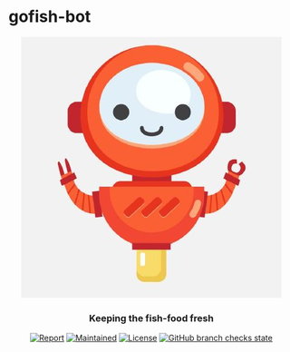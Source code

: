 # gofish-bot

<div align="center" class="no-border">
  <img src="images/robot.jpeg" alt="gofish-bot Logo">
  <br>
  <h3>Keeping the fish-food fresh</h3>

[![Report](https://goreportcard.com/badge/github.com/gofish-bot/gofish-bot?style=flat-square)](https://goreportcard.com/report/github.com/gofish-bot/gofish-bot)
[![Maintained](https://img.shields.io/maintenance/yes/2021?style=flat-square)](https://github.com/gofish-bot/gofish-bot)
[![License](https://img.shields.io/github/license/gofish-bot/gofish-bot?style=flat-square)](https://github.com/gofish-bot/gofish-bot/blob/master/LICENSE)
[![GitHub branch checks state](https://img.shields.io/github/checks-status/gofish-bot/gofish-bot/master?label=Build%20and%20Test&style=flat-square)](https://github.com/gofish-bot/gofish-bot/actions/workflows/ci.yaml)

</div>


